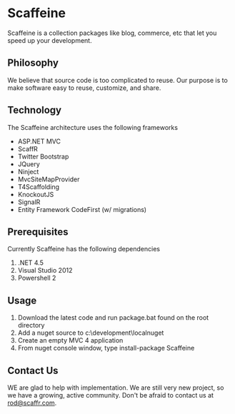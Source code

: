 Scaffeine
=========

Scaffeine is a collection packages like blog, commerce, etc that let you speed up your development.

Philosophy
-----
We believe that source code is too complicated to reuse.  Our purpose is to make software easy to reuse, customize, and share.

Technology
-----
The Scaffeine architecture uses the following frameworks

* ASP.NET MVC
* ScaffR
* Twitter Bootstrap
* JQuery
* Ninject
* MvcSiteMapProvider
* T4Scaffolding
* KnockoutJS
* SignalR
* Entity Framework CodeFirst (w/ migrations)

Prerequisites
------
Currently Scaffeine has the following dependencies
1) .NET 4.5
2) Visual Studio 2012
3) Powershell 2

Usage
------
1) Download the latest code and run package.bat found on the root directory
2) Add a nuget source to c:\development\localnuget
3) Create an empty MVC 4 application
4) From nuget console window, type install-package Scaffeine

Contact Us
------
WE are glad to help with implementation.  We are still very new project, so we have a growing, active community.  Don't be afraid to contact us at rod@scaffr.com.